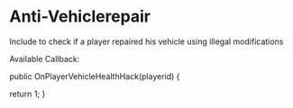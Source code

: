 # Anti-Vehiclerepair
Include to check if a player repaired his vehicle using illegal modifications

Available Callback:

public OnPlayerVehicleHealthHack(playerid)
{
  
  return 1;
}


